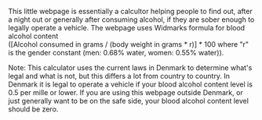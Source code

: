 This little webpage is essentially a calcultor helping people to find out, after a night out or generally after consuming alcohol, if they are sober enough to legally operate a vehicle.
The webpage uses Widmarks formula for blood alcohol content ([Alcohol consumed in grams / (body weight in grams * r)] * 100 where "r" is the gender constant (men: 0.68% water, women: 0.55% water)).

Note: This calculator uses the current laws in Denmark to determine what's legal and what is not, but this differs a lot from country to country. In Denmark it is legal to operate a vehicle if your blood alcohol content level is 0.5 per mille or lower.
If you are using this webpage outside Denmark, or just generally want to be on the safe side, your blood alcohol content level should be zero.
